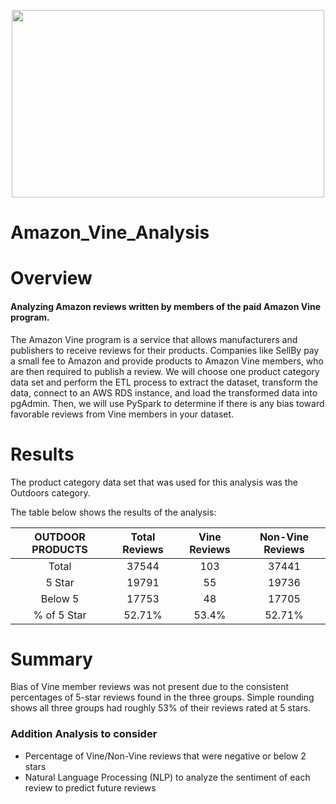 <p align="center">
<img width="500" height="300" src="https://user-images.githubusercontent.com/74840026/136681568-15a4a0e0-3f9b-49d4-90a3-eb896857ad7d.png">                                      
</p>

# Amazon_Vine_Analysis

# Overview
#### Analyzing Amazon reviews written by members of the paid Amazon Vine program. 
The Amazon Vine program is a service that allows manufacturers and publishers to receive reviews for their products. Companies like SellBy pay a small fee to Amazon and provide products to Amazon Vine members, who are then required to publish a review.  We will choose one product category data set and perform the ETL process to extract the dataset, transform the data, connect to an AWS RDS instance, and load the transformed data into pgAdmin.  Then, we will use PySpark to determine if there is any bias toward favorable reviews from Vine members in your dataset.

# Results
The product category data set that was used for this analysis was the Outdoors category.

The table below shows the results of the analysis:


| OUTDOOR PRODUCTS | Total Reviews | Vine Reviews | Non-Vine Reviews |
| :-----------: | :---------------: | :--------------: | :------------------: |
| Total | 37544 | 103 | 37441 |
| 5 Star | 19791 | 55 | 19736 |
| Below 5 | 17753 | 48 | 17705 |
| % of 5 Star | 52.71% | 53.4% | 52.71% |

# Summary
Bias of Vine member reviews was not present due to the consistent percentages of 5-star reviews found in the three groups. Simple rounding shows all three groups had roughly 53% of their reviews rated at 5 stars.

### Addition Analysis to consider
- Percentage of Vine/Non-Vine reviews that were negative or below 2 stars
- Natural Language Processing (NLP) to analyze the sentiment of each review to predict future reviews
